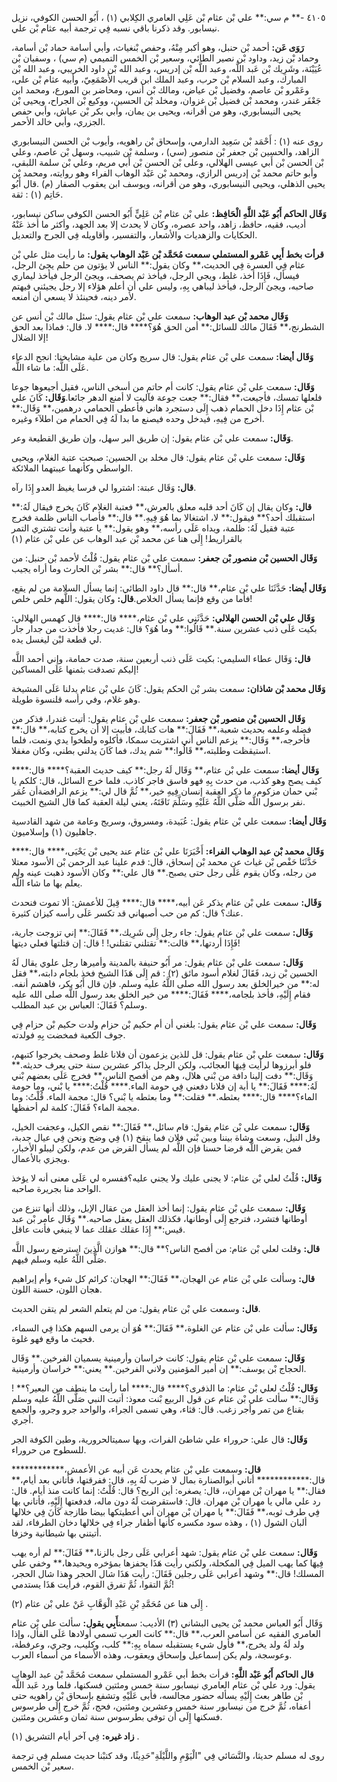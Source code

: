 ٤١٠٥ -** م سي:** علي بْن عثام بْن عَلِي العامري الكِلابي (١) ، أَبُو الحسن الكوفي، نزيل نيسابور. وقد ذكرنا باقي نسبه فِي ترجمة أبيه عثام بْن علي.

**رَوَى عَن:** أحمد بْن حنبل، وهو أكبر مِنْهُ، وحفص بْنغياث، وأبي أسامة حماد بْن أسامة، وحماد بْن زيد، وداود بْن نصير الطائي، وسعير بْن الخمس التميمي (م سي) ، وسفيان بْن عُيَيْنَة، وشَرِيك بْن عَبد اللَّه، وعبد اللَّه بْن إدريس، وعبد الله بْن داود الخريبي، وعبد الله بْن المبارك، وعبد السلام بْن حرب، وعبد الملك ابن قريب الأَصْمَعِيّ، وأبيه عثام بْن علي، وعَمْرو بْن عاصم، وفضيل بْن عياض، ومالك بْن أنس، ومحاضر بن المورع، ومحمد ابن جَعْفَر غندر، ومحمد بْن فضيل بْن غزوان، ومخلد بْن الحسين، ووكيع بْن الجراح، ويحيى بْن يحيى النيسابوري، وهو من أقرانه، ويحيى بن يمان، وأبي بكر بْن عياش، وأبي حفص الجزري، وأبي خالد الأحمر.

روى عنه (١) : أَحْمَد بْن سَعِيد الدارمي، وإسحاق بْن راهويه، وأيوب بْن الحسن النيسابوري الزاهد، والحسين بْن جعفر بْن منصور (سي) ، وسلمة بْن شبيب، وسهل بْن عاصم، وعلي بْن الحسن بْن أَبي عيسى الهلالي، وعلى بْن الحسن بْن أَبي مريم، وعلي بْن سلمة اللبقي، وأبو حاتم محمد بْن إدريس الرازي، ومحمد بْن عَبْد الوهاب الفراء وهو روايته، ومحمد بْن يحيى الذهلي، ويحيى النيسابوري، وهو من أقرانه، ويوسف ابن يعقوب الصفار (م) .قال أَبُو حَاتِم (١) : ثقة.

**وَقَال الحاكم أَبُو عَبْد اللَّهِ الْحَافِظ:** علي بْن عثام بْن عَلِيٍّ أَبُو الحسن الكوفي ساكن نيسابور، أديب، فقيه، حافظ، زاهد، واحد عصره، وكان لا يحدث إلا بعد الجهد، وأكثر ما أخذ عَنْهُ الحكايات والزهديات والأشعار، والتفسير، وأقاويله فِي الجرح والتعديل.

**قرأت بخط أَبِي عَمْرو المستملي سمعت مُحَمَّد بْن عَبْد الوهاب يقول:** ما رأيت مثل علي بْن عثام فِي العسرة فِي الحديث،** وكان يقول:** الناس لا يؤتون من حلم يجئ الرجل، فيسأل، فَإِذَا أخذ، غلط، ويجي الرجل، فيأخذ ثم يصحف، ويجئ الرجل فيأخذ ليماري صاحبه، ويجئ الرجل، فيأخذ ليباهي بِهِ، وليس علي أن أعلم هؤلاء إلا رجل يجيئني فيهتم لأمر دينه، فحينئذ لا يسعي أن أمنعه.

**وَقَال محمد بْن عبد الوهاب:** سمعت علي بْن عثام يقول: سئل مالك بْن أنس عن الشطرنج،** فَقَالَ مالك للسائل:** أمن الحق هُوَ؟**** قال:**** لا. قال: فماذا بعد الحق إلا الضلال!

**وَقَال أيضا:** سمعت علي بْن عثام يقول: قال سريج وكان من علية مشايخنا: انجح الدعاء عَلَى اللَّه: ما شاء اللَّه.

**وَقَال:** سمعت علي بْن عثام يقول: كانت أم حاتم من أسخى الناس، فقيل أجيعوها جوعا فلعلها تمسك، فأجيعت،** فقال:** جعت جوعة فآليت لا أمنع الدهر جائعا.**وَقَال:** كَانَ علي بْن عثام إِذَا دخل الحمام ذهب إِلَى دستجرد هاني فأعطى الحمامي درهمين،** وَقَال:** أخرج من فِيهِ، فيدخل وحده فيصنع ما بدا لَهُ فِي الحمام من اطلآء وغيره.

**وَقَال:** سمعت علي بْن عثام يقول: إن طريق البر سهل، وإن طريق القطيعة وعر.

**وَقَال:** سمعت علي بْن عثام يقول: قال مخلد بن الحسين: صبحت عتبة الغلام، ويحيى الواسطي وكأنهما عيبتهما الملائكة.

**قال:** وَقَال عبتة: اشتروا لي فرسا يغيظ العدو إِذَا رآه.

**قال:** وكان يقال إن كَانَ أحد قلبه معلق بالعرش،** فعتبة الغلام كَانَ يخرج فيقال لَهُ:** استقبلك أحد؟** فيقول:** لا، اشتغالا بما هُوَ فِيهِ.** قال:** فأصاب الناس ظلمة فخرج عتبة فقيل لَهُ: ظلمة، ويداه عَلَى رأسه،** وهو يقول:** يا عتبة وأنت تشتري التمر بالقراريط! إِلَى هنا عن محمد بْن عبد الوهاب عن علي بْن عثام (١)

**وَقَال الحسين بْن منصور بْن جعفر:** سمعت علي بْن عثام يقول: قُلْتُ لأحمد بْن حنبل: من أسأل؟** قال:** بشر بْن الحارث وما أراه يجيب.

**وَقَال أيضا:** حَدَّثَنَا علي بْن عثام،** قال:** قال داود الطائي: إنما يسأل السلامة من لم يقع، فأما من وقع فإنما يسأل الخلاص.**قال:** وكان يقول: اللَّهم خلص خلص!

**وَقَال علي بْن الحسن الهلالي:** حَدَّثَنِي علي بْن عثام،**** قال:**** قال كهمس الهلالي: بكيت عَلَى ذنب عشرين سنة.** قَالُوا:** وما هُوَ؟ قال: غديت رجلا فأخذت من جدار جار لي قطعة لبْن ليغسل يده.

**قال:** وَقَال عطاء السليمي: بكيت عَلَى ذنب أربعين سنة، صدت حمامة، وإني أحمد اللَّه إليكم تصدقت بثمنها عَلَى المساكين!

**وَقَال محمد بْن شاذان:** سمعت بشر بْن الحكم يقول: كَانَ علي بْن عثام يدلنا عَلَى المشيخة وهو غلام، وفي رأسه قلنسوة طويلة.

**وَقَال الحسين بْن منصور بْن جعفر:** سمعت علي بْن عثام يقول: أتيت غندرا، فذكر من فضله وعلمه بحديث شعبة،** فَقَالَ:** هات كتابك، فأبيت إلا أن يخرج كتابه،** قال:** فأخرجه،** وَقَال:** يزعم الناس أني اشتريت سمكا، فأكلوه ولطخوا يدي ونمت، فلما استيقظت وطلبته،** قَالُوا:** شم يدك، فما كَانَ يدلني بطني، وكان مغفلا.

**وَقَال أيضا:** سمعت علي بْن عثام،** وَقَال لَهُ رجل:** كيف حديث العقبة؟**** قال:**** كيف يصح وهو كذب، من حدث بِهِ فهو فاسق فاجر كاذب. فلما خرج السائل، قال: كلكم يا بْني حمان مزكوم، ما ذكر العقبة إنسان فِيهِ خير،** ثُمَّ قال لي:** يزعم الرافضةأن عُمَر نفر برسول اللَّه صَلَّى اللَّهُ عَلَيْهِ وسَلَّمَ نَاقَتَهُ، يعني ليلة العقبة كما قال الشيخ الخبيث.

**وَقَال أيضا:** سمعت علي بْن عثام يقول: عُبَيدة، ومسروق، وسريج وعامة من شهد القادسية جاهليون (١) وإسلاميون.

**وَقَال محمد بْن عبد الوهاب الفراء:** أَخْبَرَنَا علي بْن عثام عند يحيى بْن يَحْيَى،**** قال:**** حَدَّثَنَا حَفْص بْن غياث عن محمد بْن إسحاق، قال: قدم علينا عبد الرحمن بْن الأسود معتلا من رجله، وكان يقوم عَلَى رجل حتى يصبح.** قال علي:** وكان الأسود ذهبت عينه ولم يعلم بها ما شاء اللَّه.

**وَقَال:** سمعت علي بْن عثام يذكر عَن أبيه،**** قال:**** قِيلَ للأعمش: ألا تموت فنحدث عنك؟ قال: كم من حب أصبهاني قد تكسر عَلَى رأسه كيزان كثيرة.

**وَقَال:** سمعت علي بْن عثام يقول: جاء رجل إِلَى شَرِيك،** فَقَالَ:** إني تزوجت جارية، فَإِذَا أردتها،** قالت:** تقتلني تقتلني! ! قال: إن قتلتها فعلي ديتها!

**وَقَال:** سمعت علي بْن عثام يقول: مر أَبُو حنيفة بالمدينة وأميرها رجل علوي يقال لَهُ الحسين بْن زيد، فَقَالَ لغلام أسود مائق (٢) : قم إِلَى هَذَا الشيخ فخذ بلجام دابته،** فقل له:** من خيرالخلق بعد رسول الله صلى اللَّهُ عليه وسلم. فإن قال أَبُو بكر، فاهشم أنفه. فقام إِلَيْهِ، فأخذ بلجامه،**** فَقَالَ:**** من خير الخلق بعد رسول اللَّه صلى الله عليه وسلم؟ فَقَالَ: العباس بن عبد المطلب.

**وَقَال:** سمعت علي بْن عثام يقول: بلغني أن أم حكيم بْن حزام ولدت حكيم بْن حزام فِي جوف الكعبة فمخضت بِهِ فولدته.

**وَقَال:** سمعت علي بْن عثام يقول: قل للذين يزعمون أن فلانا غلط وصحف يخرجوا كتبهم، فلو أبرزوها لرأيت فِيهَا العجائب، ولكن الرجل يذاكر عشرين سنة حتى يعرف حديثه.** وَقَال:** دفت إلينا دافة من بْني هلال، وهم من أفصح الناس،** فخرج عَلَى بعضهم بْني لَهُ:**** فَقَالَ:** يا أبة إن فلانا دفعني فِي حومة الماء.**** قُلْتُ:**** يا بْني، وما حومة الماء؟**** قال:**** بعثطه.** فقلت:** وما بعثطه يا بْني؟ قال: مجمة الماء. قُلْتُ: وما مجمة الماء؟ فَقَالَ: كلمة لم أحفظها.

**وَقَال:** سمعت علي بْن عثام يقول: قام سائل،** فَقَالَ:** نقص الكيل، وعجفت الخيل، وقل النيل، وسعت وشاة بيننا وبين بْني فلان فما ينقخ (١) فِي وضح ونحن فِي عيال جدبة، فمن يقرض اللَّه قرضا حسنا فإن اللَّه لم يسأل القرض من عدم، ولكن ليبلو الأخبار، ويجزي بالأعمال.

**وَقَال:** قُلْتُ لعلي بْن عثام: لا يجنى عليك ولا يجني عليه؟ففسره لي عَلَى معنى أنه لا يؤخذ الواحد منا بجريرة صاحبه.

**وَقَال:** سمعت علي بْن عثام يقول: إنما أخذ العقل من عقال الإبل، وذلك أنها تنزع من أوطانها فتشرد، فترجع إِلَى أوطانها، فكذلك العقل يعقل صاحبه.** وَقَال عامر بْن عبد قيس:** إِذَا عقلك عقلك عما لا ينبغي فأنت عاقل.

**قال:** وقلت لعلي بْن عثام: من أفصح الناس؟** قال:** هوازن الَّذِينَ استرضع رسول اللَّه صَلَّى اللَّهُ عليه وسلم فيهم.

**قال:** وسألت علي بْن عثام عن الهجان،** فَقَالَ:** الهجان: كرائم كل شيء وأم إبراهيم هجان اللون، حسنة اللون.

**قال:** وسمعت علي بْن عثام يقول: من لم يتعلم الشعر لم يتقن الحديث.

**وَقَال:** سألت علي بْن عثام عن الغلوة،** فَقَالَ:** هُوَ أن يرمى السهم هكذا فِي السماء، فحيث ما وقع فهو غلوة.

**وَقَال:** سمعت علي بْن عثام يقول: كانت خراسان وأرمينية يسميان الفرخين.** وَقَال الحجاج بْن يوسف:** إن أمير المؤمنين ولاني الفرخين.** يعني:** خراسان وأرمينية.

**وَقَال:** قُلْتُ لعلي بْن عثام: ما الذفرى؟**** قال:**** أما رأيت ما ينطف من البعير؟** ! وَقَال:** سألت علي بْن عثام عن قول الربيع بْنت معوذ: أتيت النبي صَلَّى اللَّهُ عليه وسلم بقناع من تمر وأجر زغب. قال: قثاء، وهي تسمى الجراء، والواحد جرو وجرو، والجمع أجري.

**وَقَال:** قال علي: حروراء علي شاطئ الفرات، وبها سميتالحرورية، وطين الكوفة الجر للسطوح من حروراء.

**قال:** وسمعت علي بْن عثام يحدث عَن أبيه عن الأعمش،************ قال:************ أتاني أبوالصنارة بمال لا ضرب لَهُ بِهِ، قال: ففرقتها، فأتاني بعد أيام،** فقال:** يا مهران بْن مهران،، قال: يصغره: أين الربح؟ قال: قُلْتُ: إنما كانت منذ أيام. قال: رد علي مالي يا مهران بْن مهران. قال: فاستقرضت لَهُ دون ماله، فدفعتها إِلَيْهِ، فأتاني بها فِي طرف ثوبه،** فَقَالَ:** يا مهران بْن مهران أني أعطيتكها بيضا طازجة كَأنَ فِي خلالها ألبان الشول (١) ، وهذه سود مكسره كأنها أظفار جراء فِي خلالها دخان الطرفاء، لقد أتيتني بها شيطانية وخزفا.

**وَقَال:** سمعت علي بْن عثام يقول: شهد أعرابي عَلَى رجل بالزنا،** فَقَالَ:** لم أره يهب فِيهَا كما يهب الميل فِي المكحلة، ولكني رأيت هَذَا يحفزها بمؤخره ويحيدها،** وخفي علي المسلك! قال:** وشهد أعرابي عَلَى رجلين فَقَالَ: رأيت هَذَا شال الحجر وهذا شال الحجر، ثُمَّ التقوا، ثُمَّ تفرق القوم، فرأيت هَذَا يستدمي!

إِلَى هنا عن مُحَمَّدِ بْنِ عَبْدِ الْوَهَّابِ عَنْ علي بْن عثام (٢) .

وَقَال أَبُو العباس محمد بْن يحيى البشاني (٣) الأديب: سمعت**أَبِي يقول:** سألت علي بْن عثام العامري الفقيه عن أسامي العرب،** قال:** كانت العرب تسمي أولادها عَلَى الفأل، وإذا ولد لَهُ ولد يخرج،** فأول شيء يستقبله سماه بِهِ:** كلب، وكليب، وجري، وعرفطة، وعوسجة، ولم يكن إسماعيل وإسحاق ويعقوب، وهذه الأَسماء من أسماء العرب.

**قال الحاكم أَبُو عَبْد اللَّهِ:** قرأت بخط أبي عَمْرو المستملي سمعت مُحَمَّد بْن عبد الوهاب يقول: ورد علي بْن عثام العامري نيسابور سنة خمس ومئتين فسكنها، فلما ورد عَبد اللَّه بْن طاهر بعث إِلَيْهِ يسأله حضور مجالسه، فأبى عَلَيْهِ وتشفع بإسحاق بْن راهويه حتى أعفاه، ثُمَّ خرج من نيسابور سنة خمس وعشرين ومئتين، فحج، ثُمَّ خرج إِلَى طرسوس فسكنها إِلَى أن توفي بطرسوس سنة ثمان وعشرين ومئتين.

**زاد غيره:** فِي آخر أيام التشريق (١) .

روى له مسلم حديثا، والنَّسَائي فِي "الْيَوْمِ واللَّيْلَةِ"حَدِيثًا، وقد كتبْنا حديث مسلم فِي ترجمة سعير بْن الخمس.